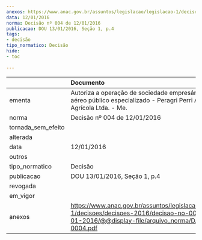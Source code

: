 ```yaml
---
anexos: https://www.anac.gov.br/assuntos/legislacao/legislacao-1/decisoes/decisoes-2016/decisao-no-004-de-12-01-2016/@@display-file/arquivo_norma/DA2016-0004.pdf
data: 12/01/2016
norma: Decisão nº 004 de 12/01/2016
publicacao: DOU 13/01/2016, Seção 1, p.4
tags:
- decisão
tipo_normatico: Decisão
hide: 
- toc 
 
---
```


|                    | Documento                                                                                                                                                 |
|:-------------------|:----------------------------------------------------------------------------------------------------------------------------------------------------------|
| ementa             | Autoriza a operação de sociedade empresária de serviço aéreo público especializado - Peragri Perri Aviação Agrícola Ltda. - Me.                           |
| norma              | Decisão nº 004 de 12/01/2016                                                                                                                              |
| tornada_sem_efeito |                                                                                                                                                           |
| alterada           |                                                                                                                                                           |
| data               | 12/01/2016                                                                                                                                                |
| outros             |                                                                                                                                                           |
| tipo_normatico     | Decisão                                                                                                                                                   |
| publicacao         | DOU 13/01/2016, Seção 1, p.4                                                                                                                              |
| revogada           |                                                                                                                                                           |
| em_vigor           |                                                                                                                                                           |
| anexos             | https://www.anac.gov.br/assuntos/legislacao/legislacao-1/decisoes/decisoes-2016/decisao-no-004-de-12-01-2016/@@display-file/arquivo_norma/DA2016-0004.pdf |